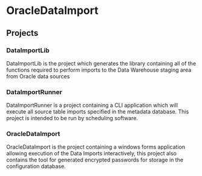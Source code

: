 # OracleDataImport

## Projects
### DataImportLib
DataImportLib is the project which generates the library containing all of the functions required to perform imports to the Data Warehouse staging area from Oracle data sources
### DataImportRunner
DataImportRunner is a project containing a CLI application which will execute all source table imports specified in the metadata database. This project is intended to be run by scheduling software.
### OracleDataImport
OracleDataImport is the project containing a windows forms application allowing execution of the Data Imports interactively,  this project also contains the tool for generated encrypted passwords for storage in the configuration database.

